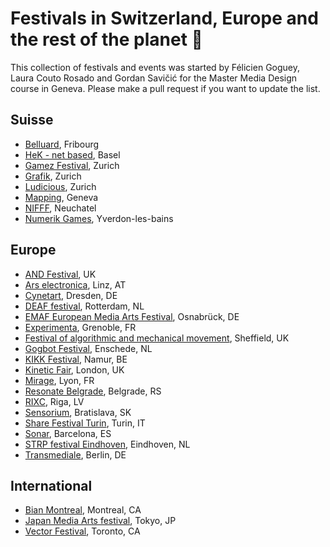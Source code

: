 # Festivals in Switzerland, Europe and the rest of the planet 🎉

This collection of festivals and events was started by Félicien Goguey, Laura Couto Rosado and Gordan Savičić for the Master Media Design course in Geneva. Please make a pull request if you want to update the list.  

## Suisse
  - [Belluard](http://belluard.ch/fr/call-appel/short/), Fribourg
  - [HeK - net based](https://netbased.ch/), Basel
  - [Gamez Festival](http://www.gamezfestival.ch/), Zurich
  - [Grafik](http://www.grafik-schweiz.ch/), Zurich
  - [Ludicious](http://www.ludicious.ch/), Zurich
  - [Mapping](http://2017.mappingfestival.com/), Geneva
  - [NIFFF](http://www.nifff.ch/site/fr/accueil), Neuchatel
  - [Numerik Games](https://www.numerik-games.ch/), Yverdon-les-bains

## Europe
  - [AND Festival](http://www.andfestival.org.uk/), UK
  - [Ars electronica](http://www.aec.at/prix/en/), Linz, AT
  - [Cynetart](http://www.cynetart.org/), Dresden, DE
  - [DEAF festival](http://v2.nl/events/deaf/), Rotterdam, NL
  - [EMAF European Media Arts Festival](http://www.emaf.de/), Osnabrück, DE
  - [Experimenta](http://experimenta.fr/), Grenoble, FR
  - [Festival of algorithmic and mechanical movement](http://algomech.com), Sheffield, UK
  - [Gogbot Festival](http://gogbot.nl/), Enschede, NL
  - [KIKK Festival](http://www.kikk.be), Namur, BE
  - [Kinetic Fair](http://www.kinetica-artfair.com/), London, UK
  - [Mirage](http://www.miragefestival.com/), Lyon, FR
  - [Resonate Belgrade](http://resonate.io), Belgrade, RS
  - [RIXC](http://rixc.org/en/festival/), Riga, LV
  - [Sensorium](http://sensorium.is/), Bratislava, SK
  - [Share Festival Turin](http://www.toshare.it/), Turin, IT
  - [Sonar](https://sonar.es/), Barcelona, ES
  - [STRP festival Eindhoven](http://strp.nl/nl/), Eindhoven, NL
  - [Transmediale](https://transmediale.de/), Berlin, DE

## International
  - [Bian Montreal](http://bianmontreal.ca/), Montreal, CA
  - [Japan Media Arts festival](http://festival.j-mediaarts.jp/en/), Tokyo, JP
  - [Vector Festival](http://vectorfestival.org/), Toronto, CA 